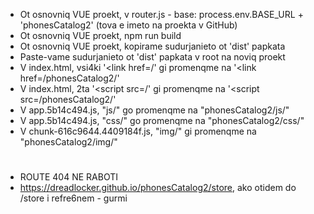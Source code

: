 * Ot osnovniq VUE proekt, v router.js -   base: process.env.BASE_URL + 'phonesCatalog2' (tova e imeto na proekta v GitHub)
* Ot osnovniq VUE proekt, npm run build
* Ot osnovniq VUE proekt, kopirame sudurjanieto ot 'dist' papkata
* Paste-vame sudurjanieto ot 'dist' papkata v root na noviq proekt
* V index.html, vsi4ki '<link href=/' gi promenqme na '<link href=/phonesCatalog2/'
* V index.html, 2ta '<script src=/' gi promenqme na '<script src=/phonesCatalog2/'
* V app.5b14c494.js, "js/" go promenqme na "phonesCatalog2/js/"
* V app.5b14c494.js, "css/" go promenqme na "phonesCatalog2/css/"
* V chunk-616c9644.4409184f.js, "img/" gi promenqme na "phonesCatalog2/img/"
# 
* ROUTE 404 NE RABOTI
* https://dreadlocker.github.io/phonesCatalog2/store, ako otidem do /store i refre6nem - gurmi
